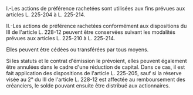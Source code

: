 I.-Les actions de préférence rachetées sont utilisées aux fins prévues aux articles L. 225-204 à L. 225-214.

II.-Les actions de préférence rachetées conformément aux dispositions du III de l'article L. 228-12 peuvent être conservées suivant les modalités prévues aux articles L. 225-210 à L. 225-214.

Elles peuvent être cédées ou transférées par tous moyens.

Si les statuts et le contrat d'émission le prévoient, elles peuvent également être annulées dans le cadre d'une réduction de capital. Dans ce cas, il est fait application des dispositions de l'article L. 225-205, sauf si la réserve visée au 2° du III de l'article L. 228-12 est affectée au remboursement des créanciers, le solde pouvant ensuite être distribué aux actionnaires.
